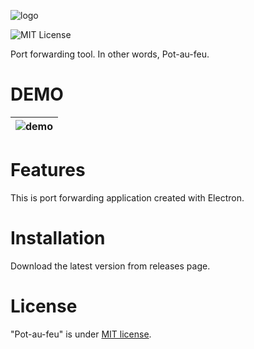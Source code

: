 ![logo](https://raw.githubusercontent.com/wiki/tanaka-x/pot-au-feu/images/logo.png)

![MIT License](http://img.shields.io/badge/license-MIT-blue.svg?style=flat)

Port forwarding tool. In other words, Pot-au-feu.

# DEMO

| ![demo](https://raw.githubusercontent.com/wiki/tanaka-x/pot-au-feu/images/image.gif) |
| :----------------------------------------------------------------------------------: |


# Features

This is port forwarding application created with Electron.

# Installation

Download the latest version from releases page.

# License

"Pot-au-feu" is under [MIT license](https://en.wikipedia.org/wiki/MIT_License).
